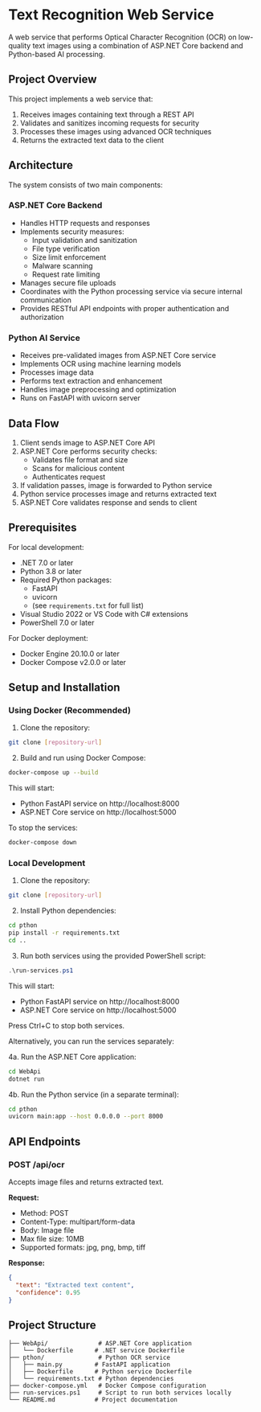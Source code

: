 # Text Recognition Web Service

A web service that performs Optical Character Recognition (OCR) on low-quality text images using a combination of ASP.NET Core backend and Python-based AI processing.

## Project Overview

This project implements a web service that:
1. Receives images containing text through a REST API
2. Validates and sanitizes incoming requests for security
3. Processes these images using advanced OCR techniques
4. Returns the extracted text data to the client

## Architecture

The system consists of two main components:

### ASP.NET Core Backend
- Handles HTTP requests and responses
- Implements security measures:
  - Input validation and sanitization
  - File type verification
  - Size limit enforcement
  - Malware scanning
  - Request rate limiting
- Manages secure file uploads
- Coordinates with the Python processing service via secure internal communication
- Provides RESTful API endpoints with proper authentication and authorization

### Python AI Service
- Receives pre-validated images from ASP.NET Core service
- Implements OCR using machine learning models
- Processes image data
- Performs text extraction and enhancement
- Handles image preprocessing and optimization
- Runs on FastAPI with uvicorn server

## Data Flow

1. Client sends image to ASP.NET Core API
2. ASP.NET Core performs security checks:
   - Validates file format and size
   - Scans for malicious content
   - Authenticates request
3. If validation passes, image is forwarded to Python service
4. Python service processes image and returns extracted text
5. ASP.NET Core validates response and sends to client

## Prerequisites

For local development:
- .NET 7.0 or later
- Python 3.8 or later
- Required Python packages:
  - FastAPI
  - uvicorn
  - (see `requirements.txt` for full list)
- Visual Studio 2022 or VS Code with C# extensions
- PowerShell 7.0 or later

For Docker deployment:
- Docker Engine 20.10.0 or later
- Docker Compose v2.0.0 or later

## Setup and Installation

### Using Docker (Recommended)

1. Clone the repository:
```bash
git clone [repository-url]
```

2. Build and run using Docker Compose:
```bash
docker-compose up --build
```

This will start:
- Python FastAPI service on http://localhost:8000
- ASP.NET Core service on http://localhost:5000

To stop the services:
```bash
docker-compose down
```

### Local Development

1. Clone the repository:
```bash
git clone [repository-url]
```

2. Install Python dependencies:
```bash
cd pthon
pip install -r requirements.txt
cd ..
```

3. Run both services using the provided PowerShell script:
```powershell
.\run-services.ps1
```

This will start:
- Python FastAPI service on http://localhost:8000
- ASP.NET Core service on http://localhost:5000

Press Ctrl+C to stop both services.

Alternatively, you can run the services separately:

4a. Run the ASP.NET Core application:
```bash
cd WebApi
dotnet run
```

4b. Run the Python service (in a separate terminal):
```bash
cd pthon
uvicorn main:app --host 0.0.0.0 --port 8000
```

## API Endpoints

### POST /api/ocr
Accepts image files and returns extracted text.

**Request:**
- Method: POST
- Content-Type: multipart/form-data
- Body: Image file
- Max file size: 10MB
- Supported formats: jpg, png, bmp, tiff

**Response:**
```json
{
  "text": "Extracted text content",
  "confidence": 0.95
}
```

## Project Structure

```
├── WebApi/              # ASP.NET Core application
│   └── Dockerfile      # .NET service Dockerfile
├── pthon/               # Python OCR service
│   ├── main.py         # FastAPI application
│   ├── Dockerfile      # Python service Dockerfile
│   └── requirements.txt # Python dependencies
├── docker-compose.yml   # Docker Compose configuration
├── run-services.ps1     # Script to run both services locally
└── README.md           # Project documentation
```
